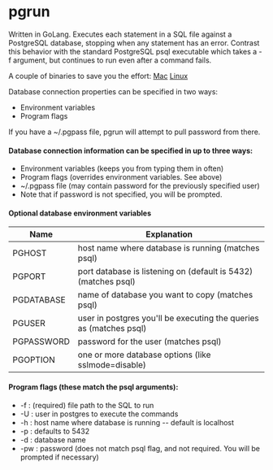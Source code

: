 pgrun
=====

Written in GoLang. Executes each statement in a SQL file against a PostgreSQL database, stopping when any statement has an error. Contrast this behavior with the standard PostgreSQL psql executable which takes a -f argument, but continues to run even after a command fails.

A couple of binaries to save you the effort:
[Mac](https://github.com/joncrlsn/pgrun/raw/master/bin-osx/pgrun "OSX version")  [Linux](https://github.com/joncrlsn/pgrun/raw/master/bin-linux/pgrun "Linux version")

Database connection properties can be specified in two ways:
  * Environment variables
  * Program flags

If you have a ~/.pgpass file, pgrun will attempt to pull password from there.

#### Database connection information can be specified in up to three ways:

  * Environment variables (keeps you from typing them in often)
  * Program flags (overrides environment variables.  See above)
  * ~/.pgpass file (may contain password for the previously specified user)
  * Note that if password is not specified, you will be prompted.

#### Optional database environment variables

Name       | Explanation
---------  | -----------
PGHOST     | host name where database is running (matches psql)
PGPORT     | port database is listening on (default is 5432) (matches psql)
PGDATABASE | name of database you want to copy (matches psql)
PGUSER     | user in postgres you'll be executing the queries as (matches psql)
PGPASSWORD | password for the user (matches psql)
PGOPTION   | one or more database options (like sslmode=disable)

#### Program flags (these match the psql arguments):
  * -f  : (required) file path to the SQL to run
  * -U  : user in postgres to execute the commands
  * -h  : host name where database is running -- default is localhost
  * -p  : defaults to 5432
  * -d  : database name
  * -pw : password (does not match psql flag, and not required. You will be prompted if necessary)
